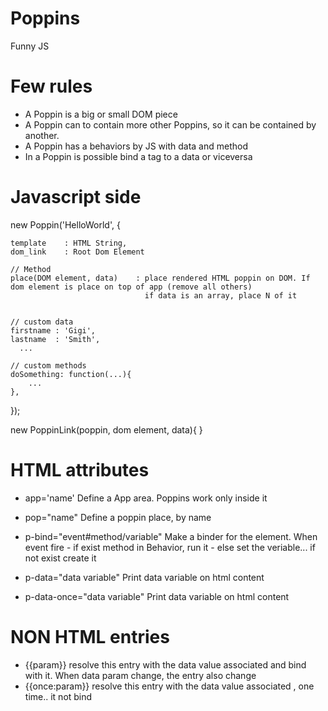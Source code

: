 # Poppins
Funny JS



# Few rules

 - A Poppin is a big or small DOM piece
 - A Poppin can to contain more other Poppins, so it can be contained by another.
 - A Poppin has a behaviors by JS with data and method
 - In a Poppin is possible bind a tag to a data or viceversa

# Javascript side

new Poppin('HelloWorld', {
	
	template 	: HTML String,
	dom_link	: Root Dom Element
	
	// Method
	place(DOM element, data)	: place rendered HTML poppin on DOM. If dom element is place on top of app (remove all others)
								  if data is an array, place N of it
	

	// custom data
	firstname : 'Gigi',
	lastname  : 'Smith',
	  ...
	
	// custom methods
	doSomething: function(...){
		...
	},
	
});

new PoppinLink(poppin, dom element, data){
}
 
# HTML attributes

 - app='name'
	Define a App area. Poppins work only inside it
	
 - pop="name"
	Define a poppin place, by name
	
	
 - p-bind="event#method/variable"
		Make a binder for the element. When event fire
		- if exist method in Behavior, run it
		- else set the veriable... if not exist create it

 - p-data="data variable"
		Print data variable on html content
 - p-data-once="data variable"
		Print data variable on html content

# NON HTML entries

 - {{param}}
	resolve this entry with the data value associated and bind with it. When data param change, the entry also change
 - {{once:param}}
	resolve this entry with the data value associated , one time.. it not bind